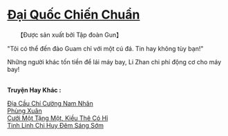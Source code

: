 <a href="https://truyentiki.com/dai-quoc-chien-chuan.33824/" title="Đại Quốc Chiến Chuẩn"><h1>Đại Quốc Chiến Chuẩn</h1></a><div style="display:table"><img align="right" style="float: left; padding: 10px;" src="https://truyentiki.com/images/story/200x260/33824.jpg" alt="">【Được sản xuất bởi Tập đoàn Gun】 <p></p> "Tôi có thể đến đảo Guam chỉ với một cú đá. Tin hay không tùy bạn!" <p></p> Những người khác tốn tiền để lái máy bay, Li Zhan chi phí động cơ cho máy bay!</div><p><br><b>Truyện Hay Khác :</b></p><a href="https://truyentiki.com/dia-cau-chi-cuong-nam-nhan.33823/" alt="Địa Cầu Chí Cường Nam Nhân">Địa Cầu Chí Cường Nam Nhân</a><br/><a href="https://github.com/nownovels/top500/tree/master/truyenhay/33930/" alt="Phùng Xuân">Phùng Xuân</a><br/><a href="https://github.com/nownovels/top500/tree/master/truyenhay/33887/" alt="Cưới Một Tặng Một, Kiều Thê Có Hỉ">Cưới Một Tặng Một, Kiều Thê Có Hỉ</a><br/><a href="https://www.scoop.it/topic/nownovels/p/4118918148/2020/06/06/truyen-tinh-linh-chi-huy-em-sang-som" alt="Tinh Linh Chi Huy Đêm Sáng Sớm">Tinh Linh Chi Huy Đêm Sáng Sớm</a><br/>